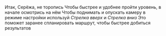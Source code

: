 Итак, Серёжа, не торопись
Чтобы быстрее и удобнее пройти уровень, в начале осмотрись на нём
Чтобы поднимать и опускать камеру в режиме настройки используй *Стрелка вверх* и *Стрелка вниз*
Это поможет заранее спланировать маршрут, чтобы быстрее добиться результатов